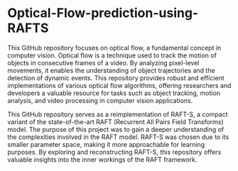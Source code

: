 # Optical-Flow-prediction-using-RAFTS

This GitHub repository focuses on optical flow, a fundamental concept in computer vision.
Optical flow is a technique used to track the motion of objects in consecutive frames of a video.
By analyzing pixel-level movements, it enables the understanding of object trajectories and the detection of dynamic events. 
This repository provides robust and efficient implementations of various optical flow algorithms, offering researchers and developers a valuable resource for tasks such as object tracking, motion analysis, and video processing in computer vision applications.

This GitHub repository serves as a reimplementation of RAFT-S, a compact variant of the state-of-the-art RAFT (Recurrent All Pairs Field Transforms) model. The purpose of this project was to gain a deeper understanding of the complexities involved in the RAFT model. RAFT-S was chosen due to its smaller parameter space, making it more approachable for learning purposes. By exploring and reconstructing RAFT-S, this repository offers valuable insights into the inner workings of the RAFT framework.

